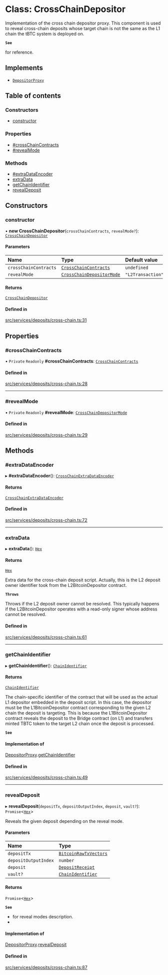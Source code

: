 # Class: CrossChainDepositor

Implementation of the cross chain depositor proxy. This component is used to
reveal cross-chain deposits whose target chain is not the same as the L1
chain the tBTC system is deployed on.

**`See`**

for reference.

## Implements

- [`DepositorProxy`](../interfaces/DepositorProxy.md)

## Table of contents

### Constructors

- [constructor](CrossChainDepositor.md#constructor)

### Properties

- [#crossChainContracts](CrossChainDepositor.md##crosschaincontracts)
- [#revealMode](CrossChainDepositor.md##revealmode)

### Methods

- [#extraDataEncoder](CrossChainDepositor.md##extradataencoder)
- [extraData](CrossChainDepositor.md#extradata)
- [getChainIdentifier](CrossChainDepositor.md#getchainidentifier)
- [revealDeposit](CrossChainDepositor.md#revealdeposit)

## Constructors

### constructor

• **new CrossChainDepositor**(`crossChainContracts`, `revealMode?`): [`CrossChainDepositor`](CrossChainDepositor.md)

#### Parameters

| Name | Type | Default value |
| :------ | :------ | :------ |
| `crossChainContracts` | [`CrossChainContracts`](../README.md#crosschaincontracts) | `undefined` |
| `revealMode` | [`CrossChainDepositorMode`](../README.md#crosschaindepositormode) | `"L2Transaction"` |

#### Returns

[`CrossChainDepositor`](CrossChainDepositor.md)

#### Defined in

[src/services/deposits/cross-chain.ts:31](https://github.com/keep-network/tbtc-v2/blob/main/typescript/src/services/deposits/cross-chain.ts#L31)

## Properties

### #crossChainContracts

• `Private` `Readonly` **#crossChainContracts**: [`CrossChainContracts`](../README.md#crosschaincontracts)

#### Defined in

[src/services/deposits/cross-chain.ts:28](https://github.com/keep-network/tbtc-v2/blob/main/typescript/src/services/deposits/cross-chain.ts#L28)

___

### #revealMode

• `Private` `Readonly` **#revealMode**: [`CrossChainDepositorMode`](../README.md#crosschaindepositormode)

#### Defined in

[src/services/deposits/cross-chain.ts:29](https://github.com/keep-network/tbtc-v2/blob/main/typescript/src/services/deposits/cross-chain.ts#L29)

## Methods

### #extraDataEncoder

▸ **#extraDataEncoder**(): [`CrossChainExtraDataEncoder`](../interfaces/CrossChainExtraDataEncoder.md)

#### Returns

[`CrossChainExtraDataEncoder`](../interfaces/CrossChainExtraDataEncoder.md)

#### Defined in

[src/services/deposits/cross-chain.ts:72](https://github.com/keep-network/tbtc-v2/blob/main/typescript/src/services/deposits/cross-chain.ts#L72)

___

### extraData

▸ **extraData**(): [`Hex`](Hex.md)

#### Returns

[`Hex`](Hex.md)

Extra data for the cross-chain deposit script. Actually, this is
         the L2 deposit owner identifier took from the L2BitcoinDepositor
         contract.

**`Throws`**

Throws if the L2 deposit owner cannot be resolved. This
        typically happens if the L2BitcoinDepositor operates with
        a read-only signer whose address cannot be resolved.

#### Defined in

[src/services/deposits/cross-chain.ts:61](https://github.com/keep-network/tbtc-v2/blob/main/typescript/src/services/deposits/cross-chain.ts#L61)

___

### getChainIdentifier

▸ **getChainIdentifier**(): [`ChainIdentifier`](../interfaces/ChainIdentifier.md)

#### Returns

[`ChainIdentifier`](../interfaces/ChainIdentifier.md)

The chain-specific identifier of the contract that will be
         used as the actual L1 depositor embedded in the deposit script.
         In this case, the depositor must be the L1BitcoinDepositor contract
         corresponding to the given L2 chain the deposit is targeting.
         This is because the L1BitcoinDepositor contract reveals the deposit to
         the Bridge contract (on L1) and transfers minted TBTC token to the
         target L2 chain once the deposit is processed.

**`See`**

#### Implementation of

[DepositorProxy](../interfaces/DepositorProxy.md).[getChainIdentifier](../interfaces/DepositorProxy.md#getchainidentifier)

#### Defined in

[src/services/deposits/cross-chain.ts:49](https://github.com/keep-network/tbtc-v2/blob/main/typescript/src/services/deposits/cross-chain.ts#L49)

___

### revealDeposit

▸ **revealDeposit**(`depositTx`, `depositOutputIndex`, `deposit`, `vault?`): `Promise`\<[`Hex`](Hex.md)\>

Reveals the given deposit depending on the reveal mode.

#### Parameters

| Name | Type |
| :------ | :------ |
| `depositTx` | [`BitcoinRawTxVectors`](../interfaces/BitcoinRawTxVectors.md) |
| `depositOutputIndex` | `number` |
| `deposit` | [`DepositReceipt`](../interfaces/DepositReceipt.md) |
| `vault?` | [`ChainIdentifier`](../interfaces/ChainIdentifier.md) |

#### Returns

`Promise`\<[`Hex`](Hex.md)\>

**`See`**

 - for reveal modes description.
 - 

#### Implementation of

[DepositorProxy](../interfaces/DepositorProxy.md).[revealDeposit](../interfaces/DepositorProxy.md#revealdeposit)

#### Defined in

[src/services/deposits/cross-chain.ts:87](https://github.com/keep-network/tbtc-v2/blob/main/typescript/src/services/deposits/cross-chain.ts#L87)
